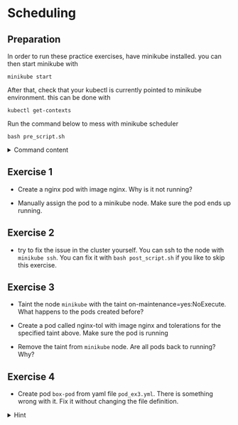 # Scheduling
## Preparation
In order to run these practice exercises, have minikube installed. you can then start minikube with

```
minikube start
```

After that, check that your kubectl is currently pointed to minikube environment. this can be done with

```
kubectl get-contexts
```

Run the command below to mess with minikube scheduler

```
bash pre_script.sh
```

<details>
  <summary>Command content</summary>
  This command changes manifests definitions for kube-scheduler.yaml it is base64 encoded, but runs the following lines:
  <details>
   <summary>Command lines (Spoiler)</summary>

    pre_script.sh: minikube ssh --native-ssh=false -- sudo mv /etc/kubernetes/manifests/kube-scheduler.yaml /etc/kubernetes/kube-scheduler.yaml

    post_script.sh: minikube ssh --native-ssh=false -- sudo mv /etc/kubernetes/kube-scheduler.yaml /etc/kubernetes/manifests/kube-scheduler.yaml
</details>
</details>


## Exercise 1
* Create a nginx pod with image nginx. Why is it not running?

* Manually assign the pod to a minikube node. Make sure the pod ends up running.

## Exercise 2

* try to fix the issue in the cluster yourself. You can ssh to the node with `minikube ssh`. You can fix it with `bash post_script.sh` if you like to skip this exercise.

## Exercise 3
* Taint the node `minikube` with the taint on-maintenance=yes:NoExecute. What happens to the pods created before?

* Create a pod called nginx-tol with image nginx and tolerations for the specified taint above. Make sure the pod  is running

* Remove the taint from `minikube` node. Are all pods back to running? Why?


## Exercise 4
* Create pod `box-pod` from yaml file `pod_ex3.yml`. There is something wrong with it. Fix it without changing the file definition.

<details>
   <summary> Hint </summary>
   Try labelling the node  with kubectl label nodes
</details>
